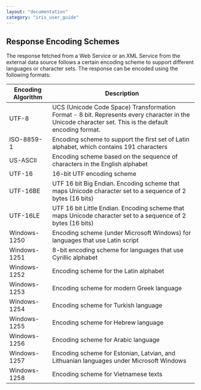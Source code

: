 ```yaml
---
layout: "documentation"
category: "iris_user_guide"
---
```

                         


Response Encoding Schemes
-------------------------

The response fetched from a Web Service or an XML Service from the external data source follows a certain encoding scheme to support different languages or character sets. The response can be encoded using the following formats:

  
| Encoding Algorithm | Description |
| --- | --- |
| UTF-8 | UCS (Unicode Code Space) Transformation Format - 8 bit. Represents every character in the Unicode character set. This is the default encoding format. |
| ISO-8859-1 | Encoding scheme to support the first set of Latin alphabet, which contains 191 characters |
| US-ASCII | Encoding scheme based on the sequence of characters in the English alphabet |
| UTF-16 | 16-bit UTF encoding scheme |
| UTF-16BE | UTF 16 bit Big Endian. Encoding scheme that maps Unicode character set to a sequence of 2 bytes (16 bits) |
| UTF-16LE | UTF 16 bit Little Endian. Encoding scheme that maps Unicode character set to a sequence of 2 bytes (16 bits) |
| Windows-1250 | Encoding scheme (under Microsoft Windows) for languages that use Latin script |
| Windows-1251 | 8-bit encoding scheme for languages that use Cyrillic alphabet |
| Windows-1252 | Encoding scheme for the Latin alphabet |
| Windows-1253 | Encoding scheme for modern Greek language |
| Windows-1254 | Encoding scheme for Turkish language |
| Windows-1255 | Encoding scheme for Hebrew language |
| Windows-1256 | Encoding scheme for Arabic language |
| Windows-1257 | Encoding scheme for Estonian, Latvian, and Lithuanian languages under Microsoft Windows |
| Windows-1258 | Encoding scheme for Vietnamese texts |
